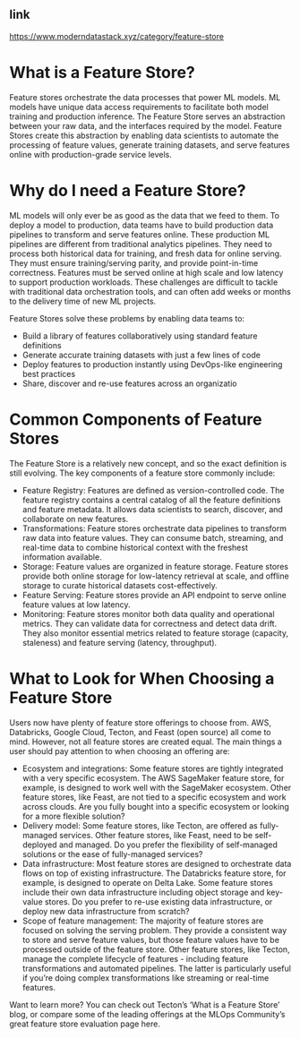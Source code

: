 ## link

https://www.moderndatastack.xyz/category/feature-store

# What is a Feature Store?

Feature stores orchestrate the data processes that power ML models. ML models have unique data access requirements to facilitate both model training and production inference. The Feature Store serves an abstraction between your raw data, and the interfaces required by the model. Feature Stores create this abstraction by enabling data scientists to automate the processing of feature values, generate training datasets, and serve features online with production-grade service levels.

# Why do I need a Feature Store?

ML models will only ever be as good as the data that we feed to them. To deploy a model to production, data teams have to build production data pipelines to transform and serve features online. These production ML pipelines are different from traditional analytics pipelines. They need to process both historical data for training, and fresh data for online serving. They must ensure training/serving parity, and provide point-in-time correctness. Features must be served online at high scale and low latency to support production workloads. These challenges are difficult to tackle with traditional data orchestration tools, and can often add weeks or months to the delivery time of new ML projects.

Feature Stores solve these problems by enabling data teams to:

- Build a library of features collaboratively using standard feature definitions
- Generate accurate training datasets with just a few lines of code
- Deploy features to production instantly using DevOps-like engineering best practices
- Share, discover and re-use features across an organizatio

# Common Components of Feature Stores

The Feature Store is a relatively new concept, and so the exact definition is still evolving. The key components of a feature store commonly include:

- Feature Registry: Features are defined as version-controlled code. The feature registry contains a central catalog of all the feature definitions and feature metadata. It allows data scientists to search, discover, and collaborate on new features.
- Transformations: Feature stores orchestrate data pipelines to transform raw data into feature values. They can consume batch, streaming, and real-time data to combine historical context with the freshest information available.
- Storage: Feature values are organized in feature storage. Feature stores provide both online storage for low-latency retrieval at scale, and offline storage to curate historical datasets cost-effectively.
- Feature Serving: Feature stores provide an API endpoint to serve online feature values at low latency.
- Monitoring: Feature stores monitor both data quality and operational metrics. They can validate data for correctness and detect data drift. They also monitor essential metrics related to feature storage (capacity, staleness) and feature serving (latency, throughput).

# What to Look for When Choosing a Feature Store

Users now have plenty of feature store offerings to choose from. AWS, Databricks, Google Cloud, Tecton, and Feast (open source) all come to mind. However, not all feature stores are created equal. The main things a user should pay attention to when choosing an offering are:

- Ecosystem and integrations: Some feature stores are tightly integrated with a very specific ecosystem. The AWS SageMaker feature store, for example, is designed to work well with the SageMaker ecosystem. Other feature stores, like Feast, are not tied to a specific ecosystem and work across clouds. Are you fully bought into a specific ecosystem or looking for a more flexible solution?
- Delivery model: Some feature stores, like Tecton, are offered as fully-managed services. Other feature stores, like Feast, need to be self-deployed and managed. Do you prefer the flexibility of self-managed solutions or the ease of fully-managed services?
- Data infrastructure: Most feature stores are designed to orchestrate data flows on top of existing infrastructure. The Databricks feature store, for example, is designed to operate on Delta Lake. Some feature stores include their own data infrastructure including object storage and key-value stores. Do you prefer to re-use existing data infrastructure, or deploy new data infrastructure from scratch?
- Scope of feature management: The majority of feature stores are focused on solving the serving problem. They provide a consistent way to store and serve feature values, but those feature values have to be processed outside of the feature store. Other feature stores, like Tecton, manage the complete lifecycle of features - including feature transformations and automated pipelines. The latter is particularly useful if you’re doing complex transformations like streaming or real-time features.

Want to learn more? You can check out Tecton’s ‘What is a Feature Store’ blog, or compare some of the leading offerings at the MLOps Community’s great feature store evaluation page here.
